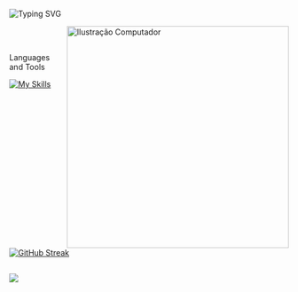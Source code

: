 ![Typing SVG](https://readme-typing-svg.herokuapp.com?font=ununtu&lines=Hi%2C+I'm+Bianca.+Dev+Front-end.)

<img src="https://raw.githubusercontent.com/MicaelliMedeiros/micaellimedeiros/master/image/computer-illustration.png" width="400px" align="right" alt="Ilustração Computador">

<br/>
<br/>

<p>Languages and Tools</p> 

[![My Skills](https://skillicons.dev/icons?i=react,next,html,css,nodejs,java,mysql,mongodb,git&perline=9)](https://skillicons.dev)

<br/>
<br/>

[![GitHub Streak](https://streak-stats.demolab.com?user=bkkater&theme=transparent&hide_border=true&hide_longest_streak=false)](https://git.io/streak-stats)

##
![](https://komarev.com/ghpvc/?username=bkkater&style=flat-square)








